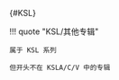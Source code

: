 [//]: # (Metadata End)

[](){#KSL}

!!! quote "KSL/其他专辑"

    属于 KSL 系列

    但开头不在 KSLA/C/V 中的专辑

[//]: # (TXT End)
